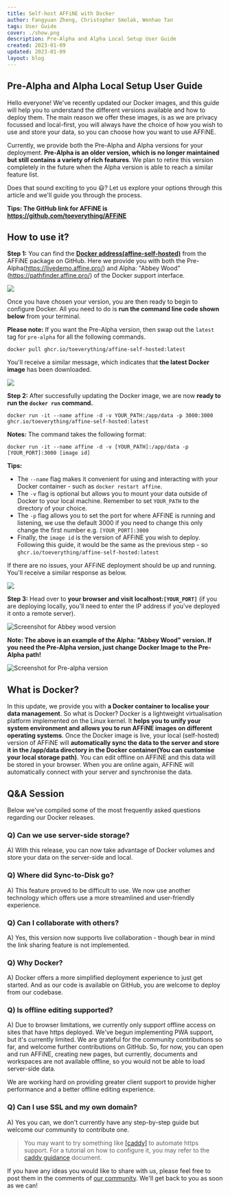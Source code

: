 ```yaml
---
title: Self-host AFFiNE with Docker
author: Fangyuan Zheng, Christopher Smolak, Wenhao Tan
tags: User Guide
cover: ./show.png
description: Pre-Alpha and Alpha Local Setup User Guide
created: 2023-01-09
updated: 2023-01-09
layout: blog
---
```


## Pre-Alpha and Alpha Local Setup User Guide

Hello everyone! We've recently updated our Docker images, and this guide will help you to understand the different versions available and how to deploy them. The main reason we offer these images, is as we are privacy focussed and local-first, you will always have the choice of how you wish to use and store your data, so you can choose how you want to use AFFiNE.

Currently, we provide both the Pre-Alpha and Alpha versions for your deployment. **Pre-Alpha is an older version, which is no longer maintained but still contains a variety of rich features**. We plan to retire this version completely in the future when the Alpha version is able to reach a similar feature list.

Does that sound exciting to you 😃? Let us explore your options through this article and we'll guide you through the process.

**Tips: The GitHub link for AFFiNE is https://github.com/toeverything/AFFiNE**

## How to use it?

**Step 1:** You can find the **[Docker address(affine-self-hosted)](https://github.com/toeverything/AFFiNE/pkgs/container/affine-self-hosted)** from the AFFiNE package on GitHub. Here we provide you with both the Pre-Alpha(https://livedemo.affine.pro/) and Alpha: "Abbey Wood"(https://pathfinder.affine.pro/) of the Docker support interface.

![](./show.png)

Once you have chosen your version, you are then ready to begin to configure Docker. All you need to do is **run the command line code shown below** from your terminal.

**Please note:** If you want the Pre-Alpha version, then swap out the `latest` tag for `pre-alpha` for all the following commands.

```
docker pull ghcr.io/toeverything/affine-self-hosted:latest
```

You'll receive a similar message, which indicates that **the latest Docker image** has been downloaded.

![](./pull-success.png)

**Step 2:** After successfully updating the Docker image, we are now **ready to run the `docker run` command.**

```
docker run -it --name affine -d -v YOUR_PATH:/app/data -p 3000:3000 ghcr.io/toeverything/affine-self-hosted:latest
```

**Notes:**
The command takes the following format: 
```
docker run -it --name affine -d -v [YOUR_PATH]:/app/data -p [YOUR_PORT]:3000 [image id]
```

**Tips:**

- The `--name` flag makes it convenient for using and interacting with your Docker container - such as `docker restart affine`.
- The `-v` flag is optional but allows you to mount your data outside of Docker to your local machine. Remember to set `YOUR_PATH` to the directory of your choice.
- The `-p` flag allows you to set the port for where AFFiNE is running and listening, we use the default 3000 if you need to change this only change the first number e.g. `[YOUR_PORT]:3000`
- Finally, the `image id` is the version of AFFiNE you wish to deploy. Following this guide, it would be the same as the previous step - so `ghcr.io/toeverything/affine-self-hosted:latest`

If there are no issues, your AFFiNE deployment should be up and running. You'll receive a similar response as below.

![](./docker-run.png)

**Step 3:** Head over to **your browser and visit localhost:`[YOUR_PORT]`** (if you are deploying locally, you'll need to enter the IP address if you've deployed it onto a remote server).

![Screenshot for Abbey wood version](./Abbey-Wood.png)

**Note: The above is an example of the Alpha: "Abbey Wood" version. If you need the Pre-Alpha version, just change Docker Image to the Pre-Alpha path!**

![Screenshot for Pre-alpha version](./website-page.png)

## What is Docker?
In this update, we provide you with **a Docker container to localise your data management**. So what is Docker? Docker is a lightweight virtualisation platform implemented on the Linux kernel. It **helps you to unify your system environment and allows you to run AFFiNE images on different operating systems**.
Once the Docker image is live, your local (self-hosted) version of AFFiNE will **automatically sync the data to the server and store it in the /app/data directory in the Docker container(You can customise your local storage path)**. You can edit offline on AFFiNE and this data will be stored in your browser. When you are online again, AFFiNE will automatically connect with your server and synchronise the data.


## Q&A Session
Below we've compiled some of the most frequently asked questions regarding our Docker releases.

### Q) Can we use server-side storage?
A) With this release, you can now take advantage of Docker volumes and store your data on the server-side and local.

### Q) Where did Sync-to-Disk go?
A) This feature proved to be difficult to use. We now use another technology which offers use a more streamlined and user-friendly experience.

### Q) Can I collaborate with others?
A) Yes, this version now supports live collaboration - though bear in mind the link sharing feature is not implemented.

### Q) Why Docker?
A) Docker offers a more simplified deployment experience to just get started. And as our code is available on GitHub, you are welcome to deploy from our codebase.

### Q) Is offline editing supported?
A) Due to browser limitations, we currently only support offline access on sites that have https deployed. We've begun implementing PWA support, but it's currently limited. We are grateful for the community contributions so far, and welcome further contributions on GitHub. So, for now, you can open and run AFFiNE, creating new pages, but currently, documents and workspaces are not available offline, so you would not be able to load server-side data.

We are working hard on providing greater client support to provide higher performance and a better offline editing experience.

### Q) Can I use SSL and my own domain?
A) Yes you can, we don't currently have any step-by-step guide but welcome our community to contribute one. 

>You may want to try something like [[caddy]](https://caddyserver.com/) to automate https support. For a tutorial on how to configure it, you may refer to the [caddy guidance](https://caddyserver.com/docs/quick-starts/https) document.



If you have any ideas you would like to share with us, please feel free to post them in the comments of [our community](https://community.affine.pro/home). We'll get back to you as soon as we can!